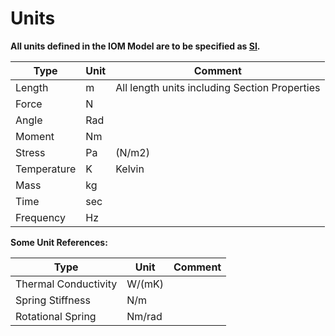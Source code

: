 # Units

**All units defined in the IOM Model are to be specified as [SI](https://en.wikipedia.org/wiki/International_System_of_Units#Non-SI_units_accepted_for_use_with_SI).**

Type | Unit | Comment
---------|----------|---------
Length | m | All length units including Section Properties
Force | N |
Angle | Rad |
Moment | Nm | 
Stress | Pa | (N/m2)
Temperature | K | Kelvin
Mass | kg | 
Time | sec | 
Frequency | Hz |

**Some Unit References:**

Type | Unit | Comment
---------|----------|---------
Thermal Conductivity | W/(mK)
Spring Stiffness | N/m
Rotational Spring | Nm/rad